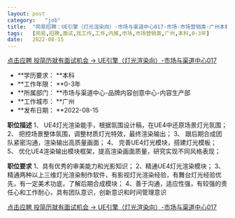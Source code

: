 ```yaml
---
layout:	post
category:	"job"
title:	"网易招聘：UE引擎（灯光渲染向）-市场与渠道中心017-市场-市场营销类-广州本科0-3年"
tags:	[网易,招聘,面试,找工作,工作,内推,市场,市场营销类,广州,本科,0-3年]
date:	2022-08-15
---
```


[点击应聘 投简历就有面试机会 -> UE引擎（灯光渲染向）-市场与渠道中心017](http://mobile.bole.netease.com/bole/boleDetail?id=34918&employeeId=346f03c3cda5f04c&key=all)



- **学历要求： **本科
- **工作年限： **0-3年
- **所属部门： **市场与渠道中心-品牌内容创意中心-内容生产部
- **工作城市： **广州
- **发布日期： **2022-08-15



**职位描述**
1、 UE4灯光渲染能手，根据氛围设计稿，在UE4中还原场景灯光氛围；
2、 把控场景整体氛围，调整材质灯光特效，最终渲染输出；
3、 跟后期合成团队紧密沟通，渲染输出高质量画面；
4、 完善UE4灯光模块，搭建灯光模板；
5、 优化UE4渲染输出模块框架，提高渲染画面质量，研究实现不同风格表现；



**职位要求**
1、具有优秀的审美能力和光影知识； 
2、精通UE4灯光渲染模块；
3、精通两种以上三维灯光渲染制作软件，有影视灯光渲染经验，有舞台灯光经验优先，有一定美术功底，了解后期合成模块；
4、善于沟通，适应性强，有较强的责任心和工作耐心，具有团队意识，创新意识和时间管理意识



[点击应聘 投简历就有面试机会 -> UE引擎（灯光渲染向）-市场与渠道中心017](http://mobile.bole.netease.com/bole/boleDetail?id=34918&employeeId=346f03c3cda5f04c&key=all)